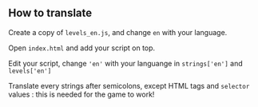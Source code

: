 How to translate
----------------

Create a copy of `levels_en.js`, and change `en` with your language.

Open `index.html` and add your script on top.

Edit your script, change `'en'` with your languange in `strings['en']` and `levels['en']`

Translate every strings after semicolons, except HTML tags and `selector` values : this is needed for the game to work!


